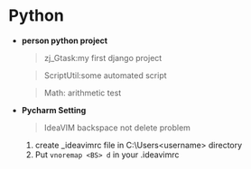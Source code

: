 # Python
* **person python project**

    > zj_Gtask:my first django project
    
    > ScriptUtil:some automated script
    
    > Math: arithmetic test
    
* **Pycharm Setting**
    > IdeaVIM backspace not delete problem
    1. create _ideavimrc file in C:\Users\<username\> directory
    2. Put ``vnoremap <BS> d`` in your .ideavimrc
